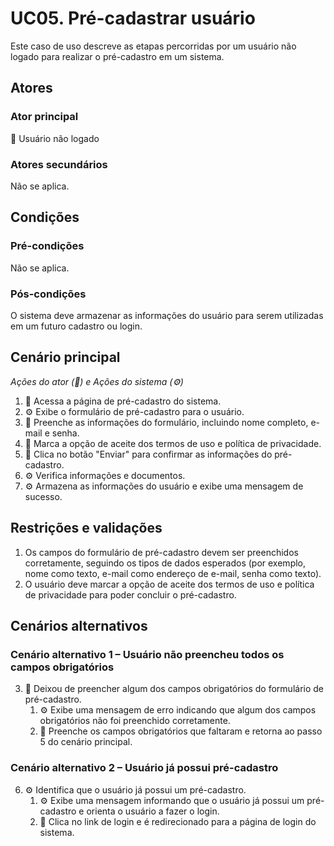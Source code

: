 # UC05. Pré-cadastrar usuário
Este caso de uso descreve as etapas percorridas por um usuário não logado para realizar o pré-cadastro em um sistema.

## Atores
### Ator principal
👤 Usuário não logado

### Atores secundários
Não se aplica.

## Condições
### Pré-condições
Não se aplica.

### Pós-condições
O sistema deve armazenar as informações do usuário para serem utilizadas em um futuro cadastro ou login.

## Cenário principal
_Ações do ator (👤) e Ações do sistema (⚙️)_
1. 👤 Acessa a página de pré-cadastro do sistema.
2. ⚙️ Exibe o formulário de pré-cadastro para o usuário.
3. 👤 Preenche as informações do formulário, incluindo nome completo, e-mail e senha.
4. 👤 Marca a opção de aceite dos termos de uso e política de privacidade.
5. 👤 Clica no botão "Enviar" para confirmar as informações do pré-cadastro.
6. ⚙️ Verifica informações e documentos.
7. ⚙️ Armazena as informações do usuário e exibe uma mensagem de sucesso.

## Restrições e validações
1. Os campos do formulário de pré-cadastro devem ser preenchidos corretamente, seguindo os tipos de dados esperados (por exemplo, nome como texto, e-mail como endereço de e-mail, senha como texto).
2. O usuário deve marcar a opção de aceite dos termos de uso e política de privacidade para poder concluir o pré-cadastro.

## Cenários alternativos
### Cenário alternativo 1 – Usuário não preencheu todos os campos obrigatórios
3. 👤 Deixou de preencher algum dos campos obrigatórios do formulário de pré-cadastro.
   1. ⚙️ Exibe uma mensagem de erro indicando que algum dos campos obrigatórios não foi preenchido corretamente.
   2. 👤 Preenche os campos obrigatórios que faltaram e retorna ao passo 5 do cenário principal.

### Cenário alternativo 2 – Usuário já possui pré-cadastro
6. ⚙️ Identifica que o usuário já possui um pré-cadastro.
   1. ⚙️ Exibe uma mensagem informando que o usuário já possui um pré-cadastro e orienta o usuário a fazer o login.
   2. 👤 Clica no link de login e é redirecionado para a página de login do sistema.
